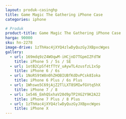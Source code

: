 ```yaml
---
layout: produk-casinghp
title: Game Magic The Gathering iPhone Case
categories: iphone

# Produk
product-title: Game Magic The Gathering iPhone Case
harga: 90000
sku: hn-2278
image-drive: 1zThHac4jXYQ4zlwDyQuzGyJXBpxcWges
gallery:
  - url: 169mdq9zZ4WOqwM-iHCjnD7TGpmIZFdTW
    title: iPhone 5 / 5s / SE
  - url: 1otB2CpSf4tfTtV_uAywTL4zusfzL1xSp
    title: iPhone 6 / 6s
  - url: 1NoRS9tW8n0hZHOBIUBfKdDvPCsk8Ioka
    title: iPhone 6 Plus / 6s Plus
  - url: 1Whswo5C69jAjZ2TlLXT8SMIwfGVtq5hX
    title: iPhone 7 / 8
  - url: 1e546_EmhQSxhaV20d9pTP2XG2Y9K2A22
    title: iPhone 7 Plus / 8 Plus
  - url: 1zThHac4jXYQ4zlwDyQuzGyJXBpxcWges
    title: iPhone X
---
```

